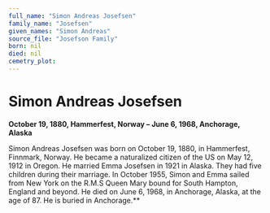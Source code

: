 ```yaml
---
full_name: "Simon Andreas Josefsen"
family_name: "Josefsen"
given_names: "Simon Andreas"
source_file: "Josefson Family"
born: nil
died: nil
cemetry_plot: 
---
```

# Simon Andreas Josefsen

**October 19, 1880, Hammerfest, Norway – June 6, 1968, Anchorage,
Alaska**

Simon Andreas Josefsen was born on October 19, 1880, in Hammerfest,
Finnmark, Norway. He became a naturalized citizen of the US on May 12,
1912 in Oregon. He married Emma Josefsen in 1921 in Alaska. They had
five children during their marriage. In October 1955, Simon and Emma
sailed from New York on the R.M.S Queen Mary bound for South Hampton,
England and beyond. He died on June 6, 1968, in Anchorage, Alaska, at
the age of 87. He is buried in Anchorage.\*\*

